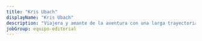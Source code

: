 ```yaml
---
title: "Kris Ubach"
displayName: "Kris Ubach"
description: "Viajera y amante de la aventura con una larga trayectoria como fotoperiodista profesional especializada en viajes y turismo. Coautora del libro “Fotografía de Aventura y en Condiciones Extremas”(Photoclub. Ed. Anaya)."
jobGroup: equipo-editorial
---
```



